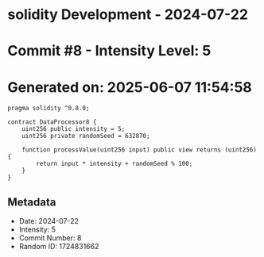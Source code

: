 ﻿# solidity Development - 2024-07-22
# Commit #8 - Intensity Level: 5
# Generated on: 2025-06-07 11:54:58
```solidity
pragma solidity ^0.8.0;

contract DataProcessor8 {
    uint256 public intensity = 5;
    uint256 private randomSeed = 632870;

    function processValue(uint256 input) public view returns (uint256) {
        return input * intensity + randomSeed % 100;
    }
}
```
## Metadata
- Date: 2024-07-22
- Intensity: 5
- Commit Number: 8
- Random ID: 1724831662
